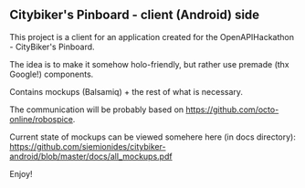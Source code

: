 ## Citybiker's Pinboard - client (Android) side

This project is a client for an application created for the OpenAPIHackathon - CityBiker's Pinboard.

The idea is to make it somehow holo-friendly, but rather use premade (thx Google!) components.

Contains mockups (Balsamiq) + the rest of what is necessary.

The communication will be probably based on https://github.com/octo-online/robospice.

Current state of mockups can be viewed somehere here (in docs directory): https://github.com/siemionides/citybiker-android/blob/master/docs/all_mockups.pdf

Enjoy!

